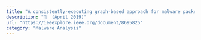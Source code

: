 ```yaml
---
title: "A consistently-executing graph-based approach for malware packer identification"
description: "📰  (April 2019)"
url: "https://ieeexplore.ieee.org/document/8695825"
category: "Malware Analysis"
---
```

